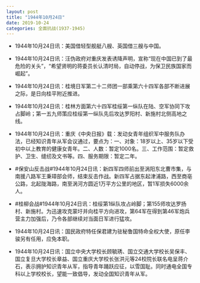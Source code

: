 ```yaml
---
layout: post
title: "1944年10月24日"
date: 2019-10-24
categories: 全面抗战(1937-1945)
---
```


<meta name="referrer" content="no-referrer" />

- 1944年10月24日讯：美国借轻型舰艇八艘、英国借三艘与中国。 

- 1944年10月24日讯：汪伪政府对重庆发表诱降声明，宣称“现在中国已到了最危险的关头”，“希望贤明的蒋委员长认清时局，自动停战，为保卫民族国家而崛起”。 

- 1944年10月24日讯：桂境日军第二十二师团一部乘第六十四军各部不断进展之际，是日向桂平附近推进。 

- 1944年10月24日讯：桂林方面第六十四军桂绥第一纵队在陆、空军协同下攻占脚岭；第一五九师策应桂绥第一纵队先后攻达罗阳村、新施村北侧高地之线。 

- 1944年10月24日讯：重庆《中央日报》载：发动女青年组织军中服务队办法，已经知识青年从军会议通过，要点为：一、对象：18岁以上、35岁以下受初中以上教育的健康女青年。二、人数：暂定1000名。三、工作范围：暂定救护、卫生、缝纫及文书等。四、服务期限：暂定二年。 

- #保安山反击战#1944年10月24日讯：新四军四师前出至涡阳东北曹市集，与南援八路军王秉璋部会师，结束反击作战。新四军占据东起津浦路，西至商亳公路，北起陇海路，南至涡河方圆近1万平方公里的地区，暂1军损失6000余人。 

- #桂柳会战#1944年10月24日讯：桂绥第1纵队攻占岭脚；第155师攻达罗扬村、新施村。为迅速攻克蒙圩并向桂平方向进攻，第64军在得到第46军炮兵营主力加强后，乃令各部继续对当面日军进行猛攻。 

- 1944年10月24日讯：国民政府特任保君建为驻秘鲁国特命全权大使，原任李骏另有任用，应免本职。 

- 1944年10月24日讯：国立中央大学校长顾毓琇、国立交通大学校长吴保丰、国立复旦大学校长章益、国立重庆大学校长张洪元等24校院长联名电呈蒋介石，表示拥护知识青年从军，指导青年踊跃应征，以雪国耻。同时通电全国专科以上学校校长，望能一致倡导，发动全国知识青年从军。 

